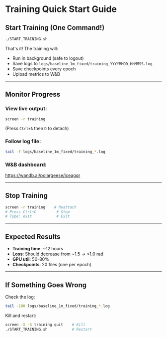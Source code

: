 # Training Quick Start Guide

## Start Training (One Command!)

```bash
./START_TRAINING.sh
```

That's it! The training will:
- Run in background (safe to logout)
- Save logs to `logs/baseline_1m_fixed/training_YYYYMMDD_HHMMSS.log`
- Save checkpoints every epoch
- Upload metrics to W&B

---

## Monitor Progress

### View live output:
```bash
screen -r training
```
(Press `Ctrl+A` then `D` to detach)

### Follow log file:
```bash
tail -f logs/baseline_1m_fixed/training_*.log
```

### W&B dashboard:
https://wandb.ai/polargeese/iceaggr

---

## Stop Training

```bash
screen -r training    # Reattach
# Press Ctrl+C         # Stop
# Type: exit           # Exit
```

---

## Expected Results

- **Training time**: ~12 hours
- **Loss**: Should decrease from ~1.5 → <1.0 rad
- **GPU util**: 50-80%
- **Checkpoints**: 20 files (one per epoch)

---

## If Something Goes Wrong

Check the log:
```bash
tail -100 logs/baseline_1m_fixed/training_*.log
```

Kill and restart:
```bash
screen -X -S training quit    # Kill
./START_TRAINING.sh           # Restart
```
